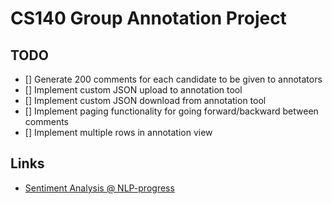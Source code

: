 # CS140 Group Annotation Project

## TODO

- [] Generate 200 comments for each candidate to be given to annotators
- [] Implement custom JSON upload to annotation tool
- [] Implement custom JSON download from annotation tool
- [] Implement paging functionality for going forward/backward between comments
- [] Implement multiple rows in annotation view

## Links
- [Sentiment Analysis @ NLP-progress](http://nlpprogress.com/english/sentiment_analysis.html)
